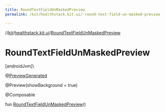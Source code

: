 ```yaml
---
title: RoundTextFieldUnMaskedPreview
permalink: /kit/healthstack.kit.ui/-round-text-field-un-masked-preview.html

---
```

//[kit](../../index.html)/[healthstack.kit.ui](index.html)/[RoundTextFieldUnMaskedPreview](-round-text-field-un-masked-preview.html)



# RoundTextFieldUnMaskedPreview



[androidJvm]\




@[PreviewGenerated](../healthstack.kit.annotation/-preview-generated/index.html)



@Preview(showBackground = true)



@Composable



fun [RoundTextFieldUnMaskedPreview](-round-text-field-un-masked-preview.html)()




